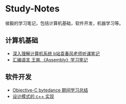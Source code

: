 # Study-Notes
侯毅的学习笔记，包括计算机基础，软件开发，机器学习等。
## 计算机基础
+ [深入理解计算机系统 b站袁春风老师听课笔记](https://github.com/lyfhouyi/Study-Notes/tree/CSAPP)
+ [汇编语言 王爽.《Assembly》学习笔记](https://github.com/lyfhouyi/Study-Notes/tree/Assembly)

## 软件开发
+ [Objective-C bytedance 期间学习总结](https://github.com/lyfhouyi/Study-Notes/tree/Objective-C)
+ [设计模式的 c++ 实现](https://github.com/lyfhouyi/Study-Notes/tree/Design-Pattern)
